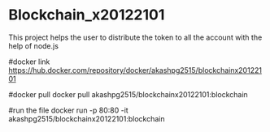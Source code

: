 # Blockchain_x20122101
This project helps the user to distribute the token to all the account with the help of node.js

#docker link
https://hub.docker.com/repository/docker/akashpg2515/blockchainx20122101

#docker pull
docker pull akashpg2515/blockchainx20122101:blockchain

#run the file
docker run -p 80:80 -it akashpg2515/blockchainx20122101:blockchain
